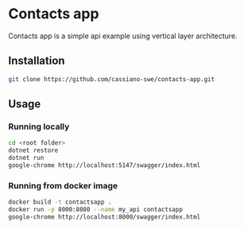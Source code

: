 # Contacts app

Contacts app is a simple api example using vertical layer architecture.

## Installation

```bash
git clone https://github.com/cassiano-swe/contacts-app.git
```

## Usage

### Running locally

```bash
cd <root folder>
dotnet restore
dotnet run
google-chrome http://localhost:5147/swagger/index.html 
```

### Running from docker image

```bash
docker build -t contactsapp .
docker run -p 8000:8080 --name my_api contactsapp
google-chrome http://localhost:8000/swagger/index.html
